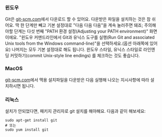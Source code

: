 ### 윈도우

Git은 [git-scm.com](http://git-scm.com/)에서 다운로드 할 수 있어요. 다운받은 파일을 설치하는 것은 참 쉬어요. 딱 한 단계만 빼고 기본 설정대로 "다음 다음 다음"을 계속 눌러주면 돼죠; 주의해야할 단계는 다섯 번째 "PATH 환경 설정(Adjusting your PATH environment)" 화면이에요. "윈도우 커맨드라인에서 Git과 유닉스 도구를 실행(Run Git and associated Unix tools from the Windows command-line)"을 선택하세요.(옵션 아래쪽에 있어요) 나머지는 모두 기본 설정대로 해도 됩니다. 윈도우 스타일, 유닉스 스타일로 라인엔딩 커밋하기(commit Unix-style line endings) 를 체크하는 것도 좋습니다.

### MacOS

[git-scm.com](http://git-scm.com/)에서 맥용 설치파일을 다운받은 다음 실행해 나오는 지시사항에 따라 설치하시면 됩니다.

### 리눅스

설치가 안되었다면, 패키지 관리자로 git 설치를 해야해요. 다음과 같이 해보세요:

    sudo apt-get install git
    # 또는
    sudo yum install git